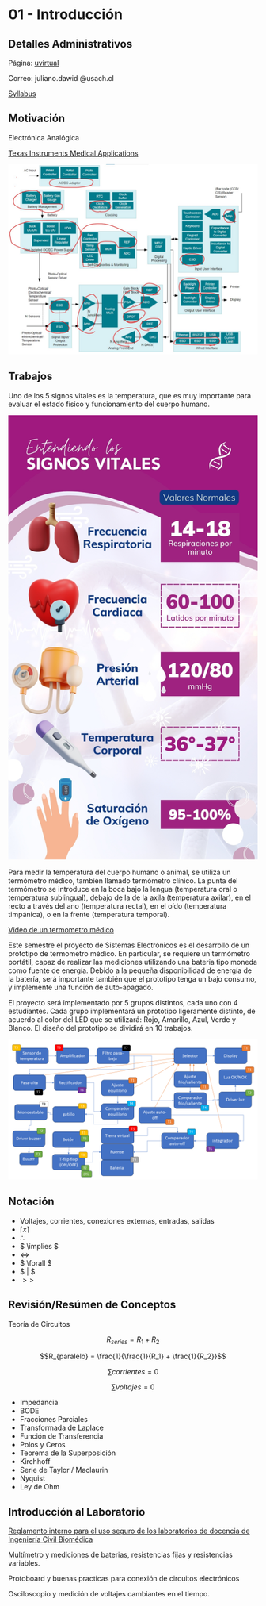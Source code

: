 # 01 - Introducción

## Detalles Administrativos

Página: [uvirtual](https://uvirtual.usach.cl/moodle/course/view.php?id=37566)

Correo: juliano.dawid @usach.cl

[Syllabus](../README.md)

## Motivación

Electrónica Analógica

[Texas Instruments Medical Applications](https://www.ti.com/applications/industrial/medical/overview.html)

![01_app](../img/01_aplicaciones4.jpeg)

## Trabajos

Uno de los 5 signos vitales es la temperatura, que es muy importante para evaluar el estado físico y funcionamiento del cuerpo humano.

![01_app](../img/01_vital_signs.jpg)

Para medir la temperatura del cuerpo humano o animal, se utiliza un termómetro médico, también llamado termómetro clínico. La punta del termómetro se introduce en la boca bajo la lengua (temperatura oral o temperatura sublingual), debajo de la de la axila (temperatura axilar), en el recto a través del ano (temperatura rectal), en el oído (temperatura timpánica), o en la frente (temperatura temporal).

[Video de un termometro médico](https://youtu.be/Kig4-cH7D9Q?si=K9Q6u9VljLcL5Y08)

Este semestre el proyecto de Sistemas Electrónicos es el desarrollo de un prototipo de termometro médico. En particular, se requiere un termómetro portátil, capaz de realizar las mediciones utilizando una bateria tipo moneda como fuente de energía. Debido a la pequeña disponibilidad de energía de la batería, será importante también que el prototipo tenga un bajo consumo, y implemente una función de auto-apagado.

El proyecto será implementado por 5 grupos distintos, cada uno con 4 estudiantes. Cada grupo implementará un prototipo ligeramente distinto, de acuerdo al color del LED que se utilizará: Rojo, Amarillo, Azul, Verde y Blanco. El diseño del prototipo se dividirá en 10 trabajos.

![TX](../img/TX.png)

## Notación

- Voltajes, corrientes, conexiones externas, entradas, salidas
- $\lceil x \rceil$
- $\therefore$
- $ \implies $
- $\iff$
- $ \forall $
- $ | $
- $>>$

## Revisión/Resúmen de Conceptos

Teoría de Circuitos

$$R_{series} = R_1 + R_2$$

$$R_{paralelo} = \frac{1}{\frac{1}{R_1} + \frac{1}{R_2}}$$

$$\sum{corrientes} = 0$$

$$\sum{voltajes} = 0$$

- Impedancia
- BODE
- Fracciones Parciales
- Transformada de Laplace
- Función de Transferencia
- Polos y Ceros
- Teorema de la Superposición
- Kirchhoff
- Serie de Taylor / Maclaurin
- Nyquist
- Ley de Ohm


## Introducción al Laboratorio

[Reglamento interno para el uso seguro de los laboratorios de docencia de Ingeniería Civil Biomédica](https://www.ingenieriabiomedica.usach.cl/sites/ing-civil-biomedica/files/laboratorio_cero_usach_biomedica.pdf)

Multímetro y mediciones de baterias, resistencias fijas y resistencias variables.

Protoboard y buenas practicas para conexión de circuitos electrónicos

Osciloscopio y medición de voltajes cambiantes en el tiempo.